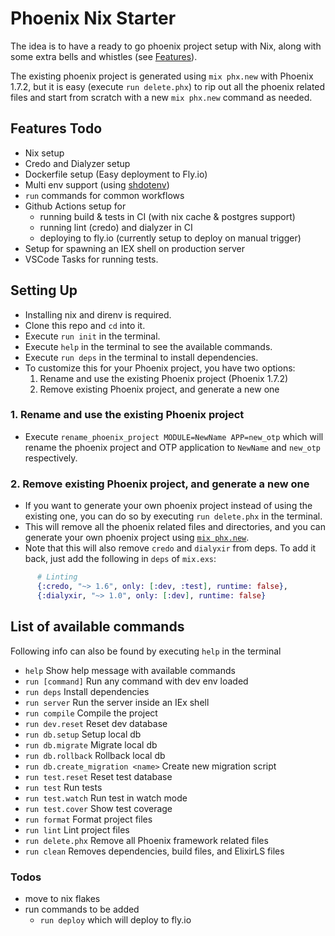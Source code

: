 # Phoenix Nix Starter

The idea is to have a ready to go phoenix project setup with Nix, along with some extra bells and whistles (see [Features](#features)).

The existing phoenix project is generated using `mix phx.new` with Phoenix 1.7.2, but it is easy (execute `run delete.phx`) to rip out all the phoenix related files and start from scratch with a new `mix phx.new` command as needed.

## Features Todo

- Nix setup
- Credo and Dialyzer setup
- Dockerfile setup (Easy deployment to Fly.io)
- Multi env support (using [shdotenv](https://github.com/ko1nksm/shdotenv))
- `run` commands for common workflows
- Github Actions setup for
  - running build & tests in CI (with nix cache & postgres support)
  - running lint (credo) and dialyzer in CI
  - deploying to fly.io (currently setup to deploy on manual trigger)
- Setup for spawning an IEX shell on production server
- VSCode Tasks for running tests.

## Setting Up

- Installing nix and direnv is required.
- Clone this repo and `cd` into it.
- Execute `run init` in the terminal.
- Execute `help` in the terminal to see the available commands.
- Execute `run deps` in the terminal to install dependencies.
- To customize this for your Phoenix project, you have two options:
  1. Rename and use the existing Phoenix project (Phoenix 1.7.2)
  2. Remove existing Phoenix project, and generate a new one

### 1. Rename and use the existing Phoenix project

- Execute `rename_phoenix_project MODULE=NewName APP=new_otp` which will rename the phoenix project and OTP application to `NewName` and `new_otp` respectively.

### 2. Remove existing Phoenix project, and generate a new one

- If you want to generate your own phoenix project instead of using the existing one, you can do so by executing `run delete.phx` in the terminal.
- This will remove all the phoenix related files and directories, and you can generate your own phoenix project using [`mix phx.new`](https://hexdocs.pm/phoenix/Mix.Tasks.Phx.New.html).
- Note that this will also remove `credo` and `dialyxir` from deps. To add it back, just add the following in `deps` of `mix.exs`:

```elixir
      # Linting
      {:credo, "~> 1.6", only: [:dev, :test], runtime: false},
      {:dialyxir, "~> 1.0", only: [:dev], runtime: false}
```

## List of available commands

Following info can also be found by executing `help` in the terminal

- `help` Show help message with available commands
- `run [command]` Run any command with dev env loaded
- `run deps` Install dependencies
- `run server` Run the server inside an IEx shell
- `run compile` Compile the project
- `run dev.reset` Reset dev database
- `run db.setup` Setup local db
- `run db.migrate` Migrate local db
- `run db.rollback` Rollback local db
- `run db.create_migration <name>` Create new migration script
- `run test.reset` Reset test database
- `run test` Run tests
- `run test.watch` Run test in watch mode
- `run test.cover` Show test coverage
- `run format` Format project files
- `run lint` Lint project files
- `run delete.phx` Remove all Phoenix framework related files
- `run clean` Removes dependencies, build files, and ElixirLS files

### Todos

- move to nix flakes
- run commands to be added
  - `run deploy` which will deploy to fly.io
